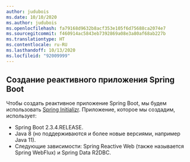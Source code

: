 ```yaml
---
author: judubois
ms.date: 10/10/2020
ms.author: judubois
ms.openlocfilehash: fa79168d9632b8acf353e105f6d75688ca2074e7
ms.sourcegitcommit: f460914ac5843eb7392869a08e3a80af68ab227b
ms.translationtype: HT
ms.contentlocale: ru-RU
ms.lasthandoff: 10/13/2020
ms.locfileid: "92009999"
---
```

## <a name="create-a-reactive-spring-boot-application"></a>Создание реактивного приложения Spring Boot

Чтобы создать реактивное приложение Spring Boot, мы будем использовать [Spring Initializr](https://start.spring.io/). Приложение, которое мы создадим, использует:

- Spring Boot 2.3.4.RELEASE.
- Java 8 (но поддерживаются и более новые версиями, например Java 11).
- Следующие зависимости: Spring Reactive Web (также называется Spring WebFlux) и Spring Data R2DBC.
